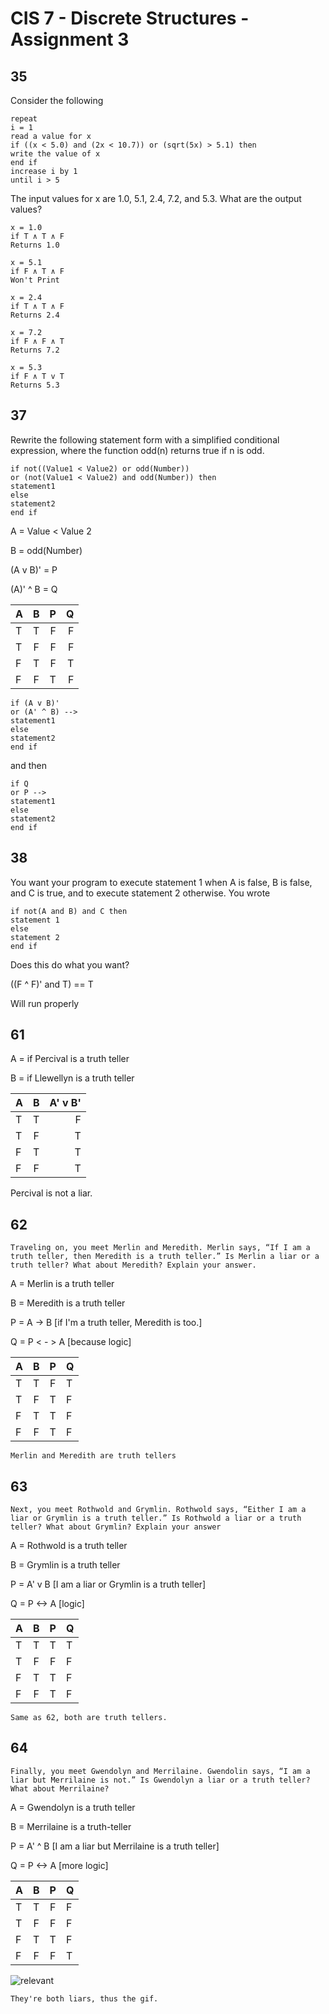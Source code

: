 # CIS 7 - Discrete Structures - Assignment 3

## 35

Consider the following

  	repeat
    i = 1
    read a value for x
    if ((x < 5.0) and (2x < 10.7)) or (sqrt(5x) > 5.1) then
    write the value of x
    end if
    increase i by 1
    until i > 5

The input values for x are 1.0, 5.1, 2.4, 7.2, and 5.3. What are the output values?

	x = 1.0
	if T ∧ T ∧ F
	Returns 1.0

	x = 5.1
	if F ∧ T ∧ F
	Won't Print

	x = 2.4
	if T ∧ T ∧ F
	Returns 2.4

	x = 7.2
	if F ∧ F ∧ T
	Returns 7.2

	x = 5.3
	if F ∧ T v T
	Returns 5.3

## 37

Rewrite the following statement form with a simplified conditional expression, where the function odd(n) returns true if n is odd.

	if not((Value1 < Value2) or odd(Number))
	or (not(Value1 < Value2) and odd(Number)) then
	statement1
	else
	statement2
	end if

A = Value < Value 2

B = odd(Number)

(A v B)' = P

(A)' ^ B = Q


| A | B| P | Q | 
| - |:-:| -----:| ---:|
| T | T | F | F |
| T | F | F	| F |
| F | T | F	| T |
| F | F | T | F |

	if (A v B)'
	or (A' ^ B) -->
	statement1
	else
	statement2
	end if

and then

	if Q
	or P -->
	statement1
	else
	statement2
	end if

## 38

You want your program to execute statement 1 when A is false, B is false, and C is true, and to execute statement 2 otherwise. You wrote

	if not(A and B) and C then
	statement 1
	else
	statement 2
	end if

Does this do what you want?

((F ^ F)' and T) == T

Will run properly

## 61

A = if Percival is a truth teller

B = if Llewellyn is a truth teller

| A | B | A' v B' |  
| - |:-:| -:|
| T | T | F |
| T | F | T |
| F | T | T |
| F | F | T |

Percival is not a liar. 

## 62

	Traveling on, you meet Merlin and Meredith. Merlin says, “If I am a truth teller, then Meredith is a truth teller.” Is Merlin a liar or a truth teller? What about Meredith? Explain your answer.

A = Merlin is a truth teller

B = Meredith is a truth teller

P = A -> B [if I'm a truth teller, Meredith is too.]

Q = P < - > A [because logic]

| A | B | P | Q |  
| - |:-:|:-:| :-| 
| T | T | F | T | 
| T | F | T | F | 
| F | T | T | F | 
| F | F | T | F | 

	Merlin and Meredith are truth tellers

## 63

	Next, you meet Rothwold and Grymlin. Rothwold says, “Either I am a liar or Grymlin is a truth teller.” Is Rothwold a liar or a truth teller? What about Grymlin? Explain your answer

A = Rothwold is a truth teller

B = Grymlin is a truth teller

P = A' v B [I am a liar or Grymlin is a truth teller]

Q = P <-> A [logic]
	
| A | B | P | Q |  
| - |:-:|:-:| :-| 
| T | T | T | T | 
| T | F | F | F | 
| F | T | T | F | 
| F | F | T | F | 

	Same as 62, both are truth tellers.   

## 64

	Finally, you meet Gwendolyn and Merrilaine. Gwendolin says, “I am a liar but Merrilaine is not.” Is Gwendolyn a liar or a truth teller? What about Merrilaine?

A = Gwendolyn is a truth teller

B = Merrilaine is a truth-teller

P = A' ^ B [I am a liar but Merrilaine is a truth teller]

Q = P <-> A [more logic]

| A | B | P | Q |  
| - |:-:|:-:| :-| 
| T | T | F | F | 
| T | F | F | F | 
| F | T | T | F | 
| F | F | F | T | 

![relevant](https://media.giphy.com/media/GFZn0SpfS5Nrq/giphy.gif)

	They're both liars, thus the gif. 
